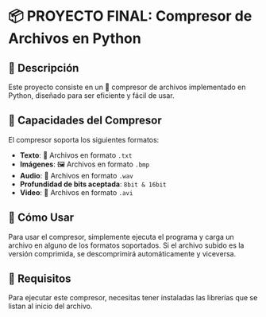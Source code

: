 # 📦 PROYECTO FINAL: Compresor de Archivos en Python

## 📝 Descripción
Este proyecto consiste en un 🚀 compresor de archivos implementado en Python, diseñado para ser eficiente y fácil de usar.

## 🌟 Capacidades del Compresor
El compresor soporta los siguientes formatos:
- **Texto**: 📄 Archivos en formato `.txt`
- **Imágenes**: 🖼️ Archivos en formato `.bmp`
- **Audio**: 🎵 Archivos en formato `.wav`
- **Profundidad de bits aceptada**: `8bit & 16bit`
- **Video**: 🎥 Archivos en formato `.avi`

## 🚀 Cómo Usar
Para usar el compresor, simplemente ejecuta el programa y carga un archivo en alguno de los formatos soportados. Si el archivo subido es la versión comprimida, se descomprimirá automáticamente y viceversa.

## 🔧 Requisitos
Para ejecutar este compresor, necesitas tener instaladas las librerías que se listan al inicio del archivo.
